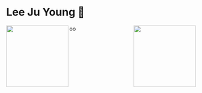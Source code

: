 # Lee Ju Young 🧑
 
<img align='left' src="http://mazassumnida.wtf/api/v2/generate_badge?boj=lklll321" height="165">

<img align='right' src="https://github-readme-stats.vercel.app/api?username=jy-lee0626&show_icons=true&theme=gruvbox" height="165">

oo
